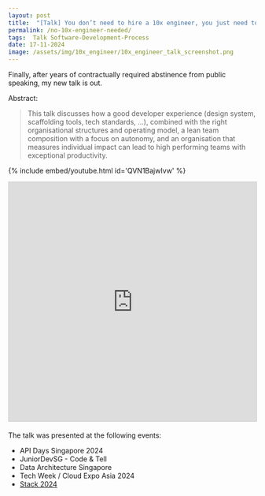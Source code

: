 ```yaml
---
layout: post
title:  "[Talk] You don’t need to hire a 10x engineer, you just need to enable the engineers you have"
permalink: /no-10x-engineer-needed/
tags:  Talk Software-Development-Process 
date: 17-11-2024
image: /assets/img/10x_engineer/10x_engineer_talk_screenshot.png
---
```


Finally, after years of contractually required abstinence from public speaking, my new talk is out.

Abstract:
> This talk discusses how a good developer experience (design system, scaffolding tools, tech standards, ...), combined with the right organisational structures and operating model, a lean team composition with a focus on autonomy, and an organisation that measures individual impact can lead to high performing teams with exceptional productivity.



{% include embed/youtube.html id='QVN1BajwIvw' %}


<iframe src="https://www.slideshare.net/slideshow/embed_code/key/D5Hs2kpgP5qD4b?hostedIn=slideshare&page=upload" width="595" height="485" frameborder="0" marginwidth="0" marginheight="0" scrolling="no" style="border:1px solid #CCC; border-width:1px; margin-bottom:5px; max-width: 100%;" allowfullscreen> </iframe>

The talk was presented at the following events:
- API Days Singapore 2024
- JuniorDevSG - Code & Tell
- Data Architecture Singapore
- Tech Week / Cloud Expo Asia 2024
- [Stack 2024](https://www.youtube.com/watch?v=QVN1BajwIvw)
